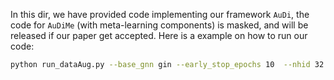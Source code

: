 In this dir, we have provided code implementing our framework `AuDi`, the code for `AuDiMe` (with meta-learning components) is masked, and will be released if our paper get accepted. Here is a example on how to run our code:

```bash
python run_dataAug.py --base_gnn gin --early_stop_epochs 10  --nhid 32 --epochs 50 --pretraining_epochs 10 --dataset drugood_lbap_core_ec50_scaffold --edge_dim 10 --device 0 --nlayers 4 --edge_gnn_layers 2 --edge_gnn gin --edge_uniform_penalty 0.01 --edge_prob_thres 50 --edge_budget 0.75 --edge_penalty 10.0 --penalty 0.001  --gradMatching_penalty 0.0  --seed 1 --fname_str erm_ssl_autoaug_pe_10_es_10 --useAutoAug
```
